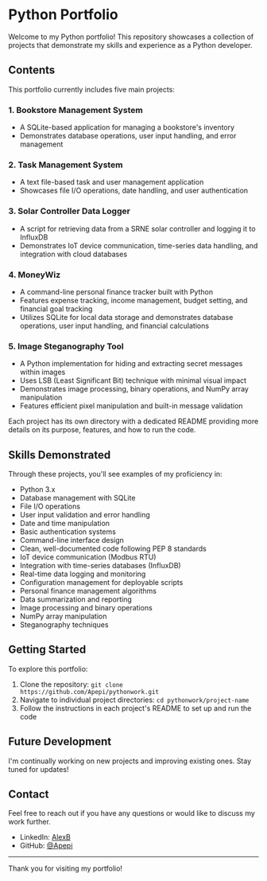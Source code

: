 # Python Portfolio
Welcome to my Python portfolio! This repository showcases a collection of projects that demonstrate my skills and experience as a Python developer.

## Contents
This portfolio currently includes five main projects:

### 1. Bookstore Management System
- A SQLite-based application for managing a bookstore's inventory
- Demonstrates database operations, user input handling, and error management

### 2. Task Management System
- A text file-based task and user management application
- Showcases file I/O operations, date handling, and user authentication

### 3. Solar Controller Data Logger
- A script for retrieving data from a SRNE solar controller and logging it to InfluxDB
- Demonstrates IoT device communication, time-series data handling, and integration with cloud databases

### 4. MoneyWiz
- A command-line personal finance tracker built with Python
- Features expense tracking, income management, budget setting, and financial goal tracking
- Utilizes SQLite for local data storage and demonstrates database operations, user input handling, and financial calculations

### 5. Image Steganography Tool
- A Python implementation for hiding and extracting secret messages within images
- Uses LSB (Least Significant Bit) technique with minimal visual impact
- Demonstrates image processing, binary operations, and NumPy array manipulation
- Features efficient pixel manipulation and built-in message validation

Each project has its own directory with a dedicated README providing more details on its purpose, features, and how to run the code.

## Skills Demonstrated
Through these projects, you'll see examples of my proficiency in:
- Python 3.x
- Database management with SQLite
- File I/O operations
- User input validation and error handling
- Date and time manipulation
- Basic authentication systems
- Command-line interface design
- Clean, well-documented code following PEP 8 standards
- IoT device communication (Modbus RTU)
- Integration with time-series databases (InfluxDB)
- Real-time data logging and monitoring
- Configuration management for deployable scripts
- Personal finance management algorithms
- Data summarization and reporting
- Image processing and binary operations
- NumPy array manipulation
- Steganography techniques

## Getting Started
To explore this portfolio:
1. Clone the repository: `git clone https://github.com/Apepi/pythonwork.git`
2. Navigate to individual project directories: `cd pythonwork/project-name`
3. Follow the instructions in each project's README to set up and run the code

## Future Development
I'm continually working on new projects and improving existing ones. Stay tuned for updates!

## Contact
Feel free to reach out if you have any questions or would like to discuss my work further.
- LinkedIn: [AlexB](www.linkedin.com/in/alexander-büttner-217924155)
- GitHub: [@Apepi](https://github.com/Apepi)

---
Thank you for visiting my portfolio!
